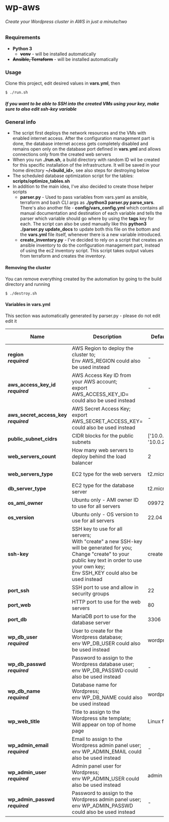 # wp-aws
###### Create your Wordpress cluster in AWS in just a minute/two
### Requirements
- **Python 3**
  - ~~**venv**~~ - will be installed automatically
- ~~**Ansible, Terraform**~~ - will be installed automatically
### Usage
Clone this project, edit desired values in **vars.yml**, then
```
$ ./run.sh
```
##### If you want to be able to SSH into the created VMs using your key, make sure to also edit _ssh-key_ variable
### General info
- The script first deploys the network resources and the VMs with enabled internet access. After the configuration management part is done, the database internet access gets completely disabled and remains open only on the database port defined in **vars.yml** and allows connections only from the created web servers
- When you run **__./run.sh__**, a build directory with random ID wil be created for this specific installation of the infrastructure. It will be saved in your home directory **~/<build_id>**, see also steps for destroying below
- The scheduled database optimization script for the tables: **scripts/optimize_tables.sh**
- In addition to the main idea, I've also decided to create those helper scripts
  - **parser.py** - Used to pass variables from vars.yaml as ansible, terraform and bash CLI args as **./python3 parser.py parse_vars**. There's also another file - **config/vars_config.yml** which contains all manual documentation and destination of each variable and tells the parser which variable should go where by using the **tags** key for each. The script can also be used manually like this **python3 ./parser.py update_docs** to update both this file on the bottom and the **vars.yml** file itself, whenever there is a new variable introduced.
  - **create_inventory.py** - I've decided to rely on a script that creates an ansible inventory to do the configuration management part, instead of using the ec2 inventory script. This script takes output values from terraform and creates the inventory.
#### Removing the cluster
You can remove everything created by the automation by going to the build directory and running
```
$ ./destroy.sh
```
#### Variables in vars.yml
This section was automatically generated by parser.py - please do not edit edit it

| Name  | Description | Default value | Alternative | Consumed by |
| - | - | - | - | - |
| ****region**<br />_required_** | AWS Region to deploy the cluster to;<br />Env AWS_REGION could also be used instead | - | AWS_REGION | terraform |
| ****aws_access_key_id**<br />_required_** | AWS Access Key ID from your AWS account;<br />export AWS_ACCESS_KEY_ID=<secret> could also be used instead | - | AWS_ACCESS_KEY_ID | terraform |
| ****aws_secret_access_key**<br />_required_** | AWS Secret Access Key;<br />export AWS_SECRET_ACCESS_KEY=<secret> could also be used instead | - | AWS_SECRET_ACCESS_KEY | terraform |
| ****public_subnet_cidrs**** | CIDR blocks for the public subnets | ['10.0.1.0/24', '10.0.2.0/24'] | _can't be used as ENV variable_ | terraform |
| ****web_servers_count**** | How many web servers to deploy behind the load balancer | 2 | _can't be used as ENV variable_ | terraform |
| ****web_servers_type**** | EC2 type for the web servers | t2.micro | _can't be used as ENV variable_ | terraform |
| ****db_server_type**** | EC2 type for the database server | t2.micro | _can't be used as ENV variable_ | terraform |
| ****os_ami_owner**** | Ubuntu only - AMI owner ID to use for all servers | 099720109477 | _can't be used as ENV variable_ | terraform |
| ****os_version**** | Ubuntu only - OS version to use for all servers | 22.04 | _can't be used as ENV variable_ | terraform |
| ****ssh-key**** | SSH key to use for all servers;<br />With "create" a new SSH-key will be generated for you;<br />Change "create" to your public key text in order to use your own key;<br />Env SSH_KEY could also be used instead | create | SSH_KEY | terraform |
| ****port_ssh**** | SSH port to use and allow in security groups | 22 | _can't be used as ENV variable_ | terraform, ansible |
| ****port_web**** | HTTP port to use for the web servers | 80 | _can't be used as ENV variable_ | terraform, ansible |
| ****port_db**** | MariaDB port to use for the database server | 3306 | _can't be used as ENV variable_ | terraform, ansible |
| ****wp_db_user**<br />_required_** | User to create for the Wordpress database;<br />env WP_DB_USER could also be used instead | wordpress | WP_DB_USER | ansible |
| ****wp_db_passwd**<br />_required_** | Password to assign to the Wordpress database user;<br />env WP_DB_PASSWD could also be used instead | - | WP_DB_PASSWD | ansible |
| ****wp_db_name**<br />_required_** | Database name for Wordpress;<br />env WP_DB_NAME could also be used instead | wordpress | WP_DB_NAME | ansible |
| ****wp_web_title**** | Title to assign to the Wordpress site template;<br />Will appear on top of home page | Linux facts | _can't be used as ENV variable_ | ansible |
| ****wp_admin_email**<br />_required_** | Email to assign to the Wordpress admin panel user;<br />env WP_ADMIN_EMAIL could also be used instead | - | WP_ADMIN_EMAIL | ansible |
| ****wp_admin_user**<br />_required_** | Admin panel user for Wordpress;<br />env WP_ADMIN_USER could also be used instead | admin | WP_ADMIN_USER | ansible |
| ****wp_admin_passwd**<br />_required_** | Password to assign to the Wordpress admin panel user;<br />env WP_ADMIN_PASSWD could also be used instead | - | WP_ADMIN_PASSWD | ansible |
